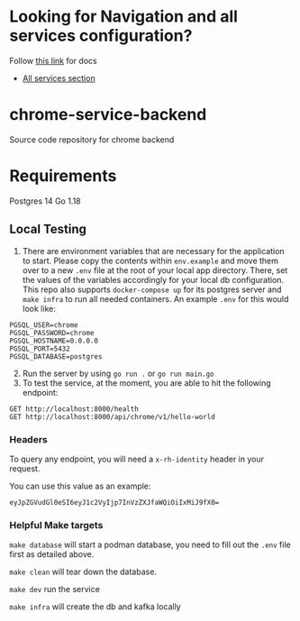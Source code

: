 # Looking for Navigation and all services configuration?

Follow [this link](./docs/cloud-services-config.md) for docs

- [All services section](./docs/cloud-services-config.md#allservices)

# chrome-service-backend
Source code repository for chrome backend

# Requirements
Postgres 14
Go 1.18 

## Local Testing

1. There are environment variables that are necessary for the application to start. Please copy the contents within `env.example` and move them over to a new `.env` file at the root of your local app directory. There, set the values of the variables accordingly for your local db configuration. This repo also supports `docker-compose up` for its postgres server and `make infra` to run all needed containers. An example `.env` for this would look like:
```
PGSQL_USER=chrome
PGSQL_PASSWORD=chrome
PGSQL_HOSTNAME=0.0.0.0
PGSQL_PORT=5432
PGSQL_DATABASE=postgres
```
2. Run the server by using `go run .` or `go run main.go`
3. To test the service, at the moment, you are able to hit the following endpoint:
```
GET http://localhost:8000/health
GET http://localhost:8000/api/chrome/v1/hello-world
```

### Headers

To query any endpoint, you will need a `x-rh-identity` header in your request.

You can use this value as an example:

```
eyJpZGVudGl0eSI6eyJ1c2VyIjp7InVzZXJfaWQiOiIxMiJ9fX0=
```

### Helpful Make targets

`make database` will start a podman database, you need to fill out the `.env` file first as detailed above. 

`make clean` will tear down the database.

`make dev` run the service

`make infra` will create the db and kafka locally
